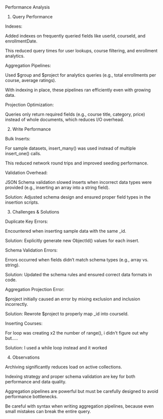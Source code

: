 Performance Analysis
1. Query Performance

Indexes:

Added indexes on frequently queried fields like userId, courseId, and enrollmentDate.

This reduced query times for user lookups, course filtering, and enrollment analytics.

Aggregation Pipelines:

Used $group and $project for analytics queries (e.g., total enrollments per course, average ratings).

With indexing in place, these pipelines ran efficiently even with growing data.

Projection Optimization:

Queries only return required fields (e.g., course title, category, price) instead of whole documents, which reduces I/O overhead.

2. Write Performance

Bulk Inserts:

For sample datasets, insert_many() was used instead of multiple insert_one() calls.

This reduced network round trips and improved seeding performance.

Validation Overhead:

JSON Schema validation slowed inserts when incorrect data types were provided (e.g., inserting an array into a string field).

Solution: Adjusted schema design and ensured proper field types in the insertion scripts.


3. Challenges & Solutions

Duplicate Key Errors:

Encountered when inserting sample data with the same _id.

Solution: Explicitly generate new ObjectId() values for each insert.

Schema Validation Errors:

Errors occurred when fields didn’t match schema types (e.g., array vs. string).

Solution: Updated the schema rules and ensured correct data formats in code.

Aggregation Projection Error:

$project initially caused an error by mixing exclusion and inclusion incorrectly.

Solution: Rewrote $project to properly map _id into courseId.

Inserting Courses:

For loop was creating x2 the number of range(), i didn't figure out why but.....

Solution: I used a while loop instead and it worked

4. Observations

Archiving significantly reduces load on active collections.

Indexing strategy and proper schema validation are key for both performance and data quality.

Aggregation pipelines are powerful but must be carefully designed to avoid performance bottlenecks.

Be careful with syntax when writing aggregation pipelines, because even small mistakes can break the entire query.